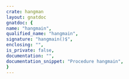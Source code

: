 ```yaml
---
crate: hangman
layout: gnatdoc
gnatdoc: {
name: "hangmain",
qualified_name: "hangmain",
signature: "hangmain()$",
enclosing: "",
is_private: false,
documentation: "",
documentation_snippet: "Procedure hangmain",
}
---
```

